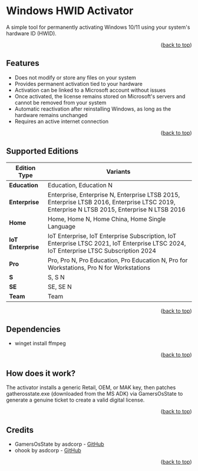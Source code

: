 <a id="readme-top"></a>

# Windows HWID Activator

A simple tool for permanently activating Windows 10/11 using your system's hardware ID (HWID).

<p align="right">(<a href="#readme-top">back to top</a>)</p>

## Features

-   Does not modify or store any files on your system
-   Provides permanent activation tied to your hardware
-   Activation can be linked to a Microsoft account without issues
-   Once activated, the license remains stored on Microsoft's servers and cannot be removed from your system
-   Automatic reactivation after reinstalling Windows, as long as the hardware remains unchanged
-   Requires an active internet connection

<p align="right">(<a href="#readme-top">back to top</a>)</p>

## Supported Editions

| Edition Type       | Variants                                                                                                                                   |
| ------------------ | ------------------------------------------------------------------------------------------------------------------------------------------ |
| **Education**      | Education, Education N                                                                                                                     |
| **Enterprise**     | Enterprise, Enterprise N, Enterprise LTSB 2015, Enterprise LTSB 2016, Enterprise LTSC 2019, Enterprise N LTSB 2015, Enterprise N LTSB 2016 |
| **Home**           | Home, Home N, Home China, Home Single Language                                                                                             |
| **IoT Enterprise** | IoT Enterprise, IoT Enterprise Subscription, IoT Enterprise LTSC 2021, IoT Enterprise LTSC 2024, IoT Enterprise LTSC Subscription 2024     |
| **Pro**            | Pro, Pro N, Pro Education, Pro Education N, Pro for Workstations, Pro N for Workstations                                                   |
| **S**              | S, S N                                                                                                                                     |
| **SE**             | SE, SE N                                                                                                                                   |
| **Team**           | Team                                                                                                                                       |

<p align="right">(<a href="#readme-top">back to top</a>)</p>

## Dependencies

-   winget install ffmpeg

<p align="right">(<a href="#readme-top">back to top</a>)</p>

## How does it work?

The activator installs a generic Retail, OEM, or MAK key, then patches gatherosstate.exe (downloaded from the MS ADK) via GamersOsState to generate a genuine ticket to create a valid digital license.

<p align="right">(<a href="#readme-top">back to top</a>)</p>

## Credits

-   GamersOsState by asdcorp - [GitHub](https://github.com/asdcorp/GamersOsState/)
-   ohook by asdcorp - [GitHub](https://github.com/asdcorp/ohook/)

<p align="right">(<a href="#readme-top">back to top</a>)</p>
